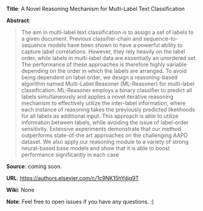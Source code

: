 **Title**: A Novel Reasoning Mechanism for Multi-Label Text Classification

**Abstract**:
> The aim in multi-label text classification is to assign a set of labels to a given document.
> Previous classifier-chain and sequence-to-sequence models have been shown
> to have a powerful ability to capture label correlations. However, they rely heavily
> on the label order, while labels in multi-label data are essentially an unordered set.
> The performance of these approaches is therefore highly variable depending on the
> order in which the labels are arranged. To avoid being dependent on label order, we
> design a reasoning-based algorithm named Multi-Label Reasoner (ML-Reasoner) for
> multi-label classification. ML-Reasoner employs a binary classifier to predict all labels
> simultaneously and applies a novel iterative reasoning mechanism to effectively utilize
> the inter-label information, where each instance of reasoning takes the previously predicted likelihoods
> for all labels as additional input. This approach is able to utilize information between labels,
> while avoiding the issue of label-order sensitivity. Extensive experiments demonstrate that our method
> outperforms state-of-the art approaches on the challenging AAPD dataset. We also apply our
> reasoning module to a variety of strong neural-based base models and show that it is able
> to boost performance significantly in each case

**Source**: coming soon.

**URL**: https://authors.elsevier.com/c/1c9NK15hYdjq9T

**Wiki**: None

**Note**: Feel free to open issues if you have any questions. :)
